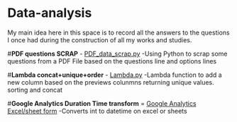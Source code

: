 # Data-analysis
My main idea here in this space is to record all the answers to the questions I once had during the construction of all my works and studies.

#**PDF questions SCRAP** - [PDF_data_scrap.py](https://github.com/igormmendes7/Data-analysis/blob/main/PDF_data_scrap.py)
-Using Python to scrap some questions from a PDF File based on the questions line and options lines

#**Lambda concat+unique+order** - [Lambda.py](https://github.com/igormmendes7/Data-analysis/blob/main/Lambda.py)
-Lambda function to add a new column based on the previews colunmns returning unique values. sorting and concat

#**Google Analytics Duration Time transform** = [Google Analytics Excel/sheet form](https://github.com/igormmendes7/Data-analysis/blob/main/Google_analytics_duration_time)
-Converts int to datetime on excel or sheets
